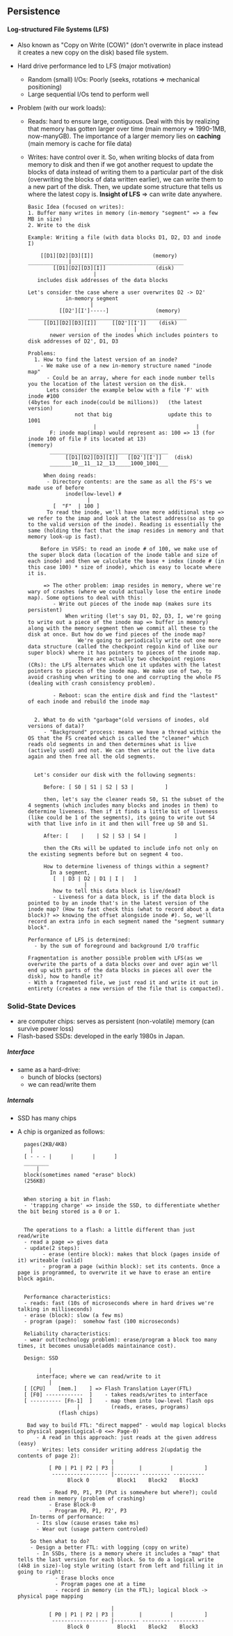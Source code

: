 ## Persistence
#### Log-structured File Systems (LFS)
- Also known as "Copy on Write (COW)" (don't overwrite in place instead it creates a new copy on the disk) based file system.
- Hard drive performance led to LFS (major motivation)
  - Random (small) I/Os: Poorly (seeks, rotations => mechanical positioning)
  - Large sequential I/Os tend to perform well
  
- Problem (with our work loads):
  - Reads: hard to ensure large, contiguous. Deal with this by realizing that memory has gotten larger over time (main memory => 1990-1MB, now-manyGB). The importance of a larger memory lies on **caching** (main memory is cache for file data)
  - Writes: have control over it. So, when writing blocks of data from memory to disk and then if we got another request to update the blocks of data instead of writing them to a particular part of the disk (overwriting the blocks of data written earlier), we can write them to a new part of the disk. Then, we update some structure that tells us where the latest copy is. **Insight of LFS** => can write date anywhere.
  
  
        Basic Idea (focused on writes):
        1. Buffer many writes in memory (in-memory "segment" => a few MB in size)
        2. Write to the disk

        Example: Writing a file (with data blocks D1, D2, D3 and inode I)
        
            [[D1][D2][D3][I]]                   (memory)
        _____________|____________________________________
                [[D1][D2][D3][I]]                (disk)
                             |
           includes disk addresses of the data blocks
           
        Let's consider the case where a user overwrites D2 -> D2'
                    in-memory segment
                            |
                  [[D2'][I']-----]               (memory)
        ___________________________________________________
             [[D1][D2][D3][I]]     [[D2'][I']]    (disk)
                                          |
               newer version of the inodes which includes pointers to disk addresses of D2', D1, D3
               
        Problems:
          1. How to find the latest version of an inode?
            - We make use of a new in-memory structure named "inode map"
              - Could be an array, where for each inode number tells you the location of the latest version on the disk.
              Lets consider the example below with a file 'F' with inode #100 
        (4bytes for each inode(could be millions))   (the latest version)
                       not that big                  update this to 1001
                             |                                |
               F: inode map(imap) would represent as: 100 => 13 (for inode 100 of file F its located at 13)                      (memory)
               ______________________________________
                    [[D1][D2][D3][I]]   [[D2'][I']]    (disk)
               _______10__11__12__13_____1000_1001___
               
             When doing reads:
              - Directory contents: are the same as all the FS's we made use of before
                    inode(low-level) #
                           |
                [  "F"  | 100 ]
              To read the inode, we'll have one more additional step => we refer to the imap and look at the latest address(so as to go to the valid version of the inode). Reading is essentially the same (holding the fact that the imap resides in memory and that memory look-up is fast).

            Before in VSFS: to read an inode # of 100, we make use of the super block data (location of the inode table and size of each inode) and then we calculate the base + index (inode # (in this case 100) * size of inode), which is easy to locate where it is.
                
             => The other problem: imap resides in memory, where we're wary of crashes (where we could actually lose the entire inode map). Some options to deal with this:
                - Write out pieces of the inode map (makes sure its persistent)
                    When writing (let's say D1, D2, D3, I, we're going to write out a piece of the inode map => buffer in memory) along with the memory segment then we commit all these to the disk at once. But how do we find pieces of the inode map?
                        We're going to periodically write out one more data structure (called the checkpoint regoin kind of like our super block) where it has pointers to pieces of the inode map.
                        There are actually two checkpoint regions (CRs): the LFS alternates which one it updates with the latest pointers to pieces of the inode map. We make use of two, to avoid crashing when writing to one and corrupting the whole FS (dealing with crash consistency problem).
                  
                - Reboot: scan the entire disk and find the "lastest" of each inode and rebuild the inode map
           

          2. What to do with "garbage"(old versions of inodes, old versions of data)? 
             - "Background" process: means we have a thread within the OS that the FS created which is called the "cleaner" which reads old segments in and then determines what is live (actively used) and not. We can then write out the live data again and then free all the old segments.


          Let's consider our disk with the following segments:
          
             Before: [ S0 | S1 | S2 | S3 |          ]
            
             then, let's say the cleaner reads S0, S1 the subset of the 4 segments (which includes many blocks and inodes in them) to determine liveness. Then if it finds a little bit of liveness (like could be 1 of the segments), its going to write out S4 with that live info in it and then will free up S0 and S1.
             
             After: [    |    | S2 | S3 | S4 |         ]
             
             then the CRs will be updated to include info not only on the existing segments before but on segment 4 too.
             
             How to determine liveness of things within a segment?
               In a segment,
                [  | D3 | D2 | D1 | I |   ]
                          |
                how to tell this data block is live/dead?
                - Liveness for a data block, is if the data block is pointed to by an inode that's in the latest version of the inode map? (How to fast check this (what to record about a data block)? => knowing the offset alongside inode #). So, we'll record an extra info in each segment named the "segment summary block".

        Performance of LFS is determined:
          - by the sum of foreground and background I/O traffic
                  
        Fragmentation is another possible problem with LFS(as we overwrite the parts of a data blocks over and over agin we'll end up with parts of the data blocks in pieces all over the disk), how to handle it?   
        - With a fragmented file, we just read it and write it out in entirety (creates a new version of the file that is compacted).
        
### Solid-State Devices 
- are computer chips: serves as persistent (non-volatile) memory (can survive power loss)
- Flash-based SSDs: developed in the early 1980s in Japan.

##### Interface
- same as a hard-drive:
  - bunch of blocks (sectors)
  - we can read/write them
  
##### Internals
- SSD has many chips
- A chip is organized as follows:

        pages(2KB/4KB)
          |
        [ - - - |      |      |      ]     
        ________
            |
        block(sometimes named "erase" block)
        (256KB)
        
        
        When storing a bit in flash:
        - 'trapping charge' => inside the SSD, to differentiate whether the bit being stored is a 0 or 1.
        
        
        The operations to a flash: a little different than just read/write
        - read a page => gives data
        - update(2 steps):
              - erase (entire block): makes that block (pages inside of it) writeable (valid)
              - program a page (within block): set its contents. Once a page is programmed, to overwrite it we have to erase an entire block again.
              
         
        Performance characteristics:
        - reads: fast (10s of microseconds where in hard drives we're talking in milliseconds)
        - erase (block): slow (a few ms)
        - program (page):  somehow fast (100 microseconds)
        
        Reliability characteristics:
        - wear out(technology problem): erase/program a block too many times, it becomes unusable(adds maintainance cost).
        
        Design: SSD
        
                |
            interface; where we can read/write to it
                |
        [ [CPU]    [mem.]    ] => Flash Translation Layer(FTL)
        [ [F0] ------------  ]    - takes reads/writes to interface
        [ ---------- [Fn-1]  ]    - map them into low-level flash ops
                         |          (reads, erases, programs)
                   (flash chips)  
                   
         Bad way to build FTL: "direct mapped" - would map logical blocks to physical pages(Logical-0 <=> Page-0)
            - A read in this approach: just reads at the given address (easy)
            - Writes: lets consider writing address 2(updatig the contents of page 2):
                                    |
                [ P0 | P1 | P2 | P3 |        |         |          ] 
                 ------------------ |-------- --------- ----------
                      Block 0         Block1    Block2    Block3
                      
                - Read P0, P1, P3 (Put is somewhere but where?); could read them in memory (problem of crashing)
                - Erase Block-0
                - Program P0, P1, P2', P3
          In-terms of performance: 
            - Its slow (cause erases take ms)
            - Wear out (usage pattern controled) 

          So then what to do?
          - Design a better FTL: with logging (copy on write)
            - In SSDs, there is a memory where it includes a "map" that tells the last version for each block. So to do a logical write (4kB in size)-log style writing (start from left and filling it in going to right:
                  - Erase blocks once
                  - Program pages one at a time
                  - record in memory (in the FTL); logical block -> physical page mapping 

                                    |
                [ P0 | P1 | P2 | P3 |        |         |          ] 
                 ------------------ |-------- --------- ----------
                      Block 0         Block1    Block2    Block3                
          
         
                 
    
    
    
    
